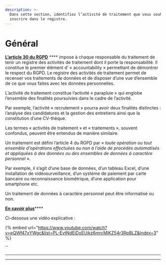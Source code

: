 ```yaml
---
description: >-
  Dans cette section, identifiez l’activité de traitement que vous souhaitez
  inscrire dans le registre.
---
```


# Général

[**L’article 30 du RGPD**](https://www.cnil.fr/fr/reglement-europeen-protection-donnees/chapitre4) **** impose à chaque responsable du traitement de tenir un registre des activités de traitement dont il porte la responsabilité. Il constitue le premier élément d’ « accountability » permettant de démontrer le respect du RGPD. Le registre des activités de traitement permet de recenser vos traitements de données et de disposer d’une vue d’ensemble de ce que vous faites avec les données personnelles.

L’activité de traitement constitue l’activité « parapluie  » qui englobe l’ensemble des finalités poursuivies dans le cadre de l’activité.&#x20;

Par exemple, l’activité « recrutement » pourra avoir deux finalités distinctes : l’analyse des candidatures et la gestion des entretiens ainsi que la constitution d’une CV-thèque.&#x20;

Les termes « activités de traitement » et « traitements », souvent confondus, peuvent être entendus de manière similaire.&#x20;

Un traitement est défini l’article 4 du RGPD par « _toute opération ou tout ensemble d'opérations effectuées ou non à l'aide de procédés automatisés et appliquées à des données ou des ensembles de données à caractère personnel_ ».&#x20;

Par exemple, il s’agit d’une base de données, d’un tableau Excel, d’une installation de vidéosurveillance, d’un système de paiement par carte bancaire ou reconnaissance biométrique, d’une application pour smartphone etc.&#x20;

Un traitement de données à caractère personnel peut être informatisé ou non.

[**En savoir plus**](https://www.cnil.fr/fr/RGDP-le-registre-des-activites-de-traitement)****

Ci-dessous une vidéo explicative :&#x20;

{% embed url="https://www.youtube.com/watch?v=eQWf47xYWgc&list=PL-EvtNdEiDxEUikz6mrcMlKZ54r3RpBLZ&index=3" %}



**``**

****

****

